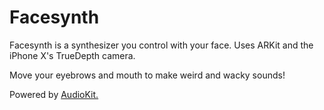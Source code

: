 # Facesynth

Facesynth is a synthesizer you control with your face. Uses ARKit and the iPhone X's TrueDepth camera. 

Move your eyebrows and mouth to make weird and wacky sounds!

Powered by [AudioKit.](https://github.com/AudioKit/AudioKit)
